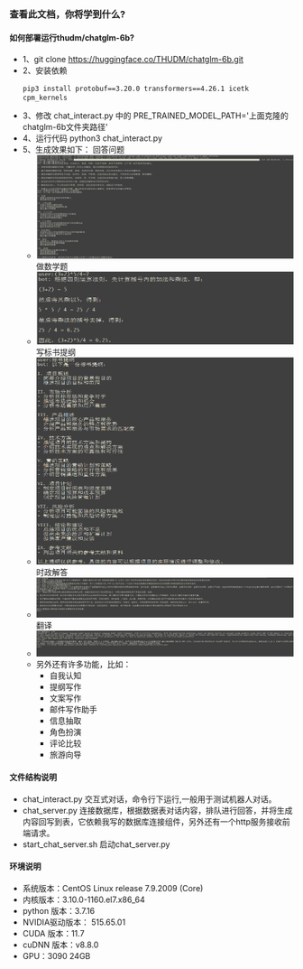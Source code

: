 ### 查看此文档，你将学到什么?

#### 如何部署运行thudm/chatglm-6b?

- 1、git clone https://huggingface.co/THUDM/chatglm-6b.git
- 2、安装依赖
  ~~~
  pip3 install protobuf==3.20.0 transformers==4.26.1 icetk cpm_kernels
  ~~~
- 3、修改 chat_interact.py 中的 PRE_TRAINED_MODEL_PATH='上面克隆的chatglm-6b文件夹路径'
- 4、运行代码 python3 chat_interact.py
- 5、生成效果如下：
  回答问题
    - ![1.png](images%2F1.png)
      做数学题
    - ![2.png](images%2F2.png)
      写标书提纲
    - ![3.png](images%2F3.png)
      时政解答
    - ![4.png](images%2F4.png)
      翻译
    - ![5.png](images%2F5.png)
    - 另外还有许多功能，比如：
        - 自我认知
        - 提纲写作
        - 文案写作
        - 邮件写作助手
        - 信息抽取
        - 角色扮演
        - 评论比较
        - 旅游向导

#### 文件结构说明

+ chat_interact.py 交互式对话，命令行下运行,一般用于测试机器人对话。
+ chat_server.py 连接数据库，根据数据表对话内容，排队进行回答，并将生成内容回写到表，它依赖我写的数据库连接组件，另外还有一个http服务接收前端请求。
+ start_chat_server.sh 启动chat_server.py

#### 环境说明

+ 系统版本：CentOS Linux release 7.9.2009 (Core)
+ 内核版本：3.10.0-1160.el7.x86_64
+ python 版本：3.7.16
+ NVIDIA驱动版本： 515.65.01
+ CUDA 版本：11.7
+ cuDNN 版本：v8.8.0
+ GPU：3090 24GB